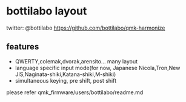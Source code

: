 # bottilabo layout
 twitter: @bottilabo
 https://github.com/bottilabo/qmk-harmonize
 
## features
- QWERTY,colemak,dvorak,arensito... many layout
- language specific input mode(for now, Japanese Nicola,Tron,New JIS,Naginata-shiki,Katana-shiki,M-shiki)
- simultaneous keying, pre shift, post shift

please refer qmk_firmware/users/bottilabo/readme.md


